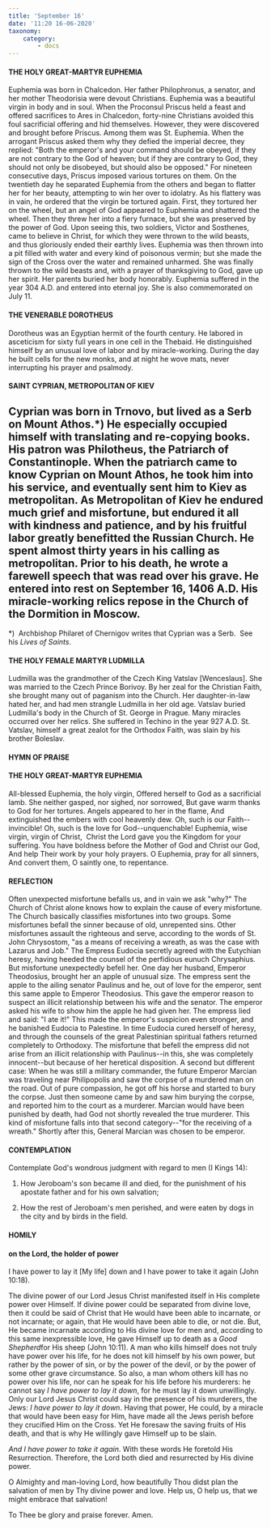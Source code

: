 ```yaml
---
title: 'September 16'
date: '11:20 16-06-2020'
taxonomy:
    category:
        - docs
---
```


#### THE HOLY GREAT-MARTYR EUPHEMIA

Euphemia was born in Chalcedon. Her father Philophronus, a senator, and her mother Theodorisia were devout Christians. Euphemia was a beautiful virgin in body and in soul. When the Proconsul Priscus held a feast and offered sacrifices to Ares in Chalcedon, forty-nine Christians avoided this foul sacrificial offering and hid themselves. However, they were discovered and brought before Priscus. Among them was St. Euphemia. When the arrogant Priscus asked them why they defied the imperial decree, they replied: "Both the emperor's and your command should be obeyed, if they are not contrary to the God of heaven; but if they are contrary to God, they should not only be disobeyed, but should also be opposed." For nineteen consecutive days, Priscus imposed various tortures on them. On the twentieth day he separated Euphemia from the others and began to flatter her for her beauty, attempting to win her over to idolatry. As his flattery was in vain, he ordered that the virgin be tortured again. First, they tortured her on the wheel, but an angel of God appeared to Euphemia and shattered the wheel. Then they threw her into a fiery furnace, but she was preserved by the power of God. Upon seeing this, two soldiers, Victor and Sosthenes, came to believe in Christ, for which they were thrown to the wild beasts, and thus gloriously ended their earthly lives. Euphemia was then thrown into a pit filled with water and every kind of poisonous vermin; but she made the sign of the Cross over the water and remained unharmed. She was finally thrown to the wild beasts and, with a prayer of thanksgiving to God, gave up her spirit. Her parents buried her body honorably. Euphemia suffered in the year 304 A.D. and entered into eternal joy. She is also commemorated on July 11.

#### THE VENERABLE DOROTHEUS

Dorotheus was an Egyptian hermit of the fourth century. He labored in asceticism for sixty full years in one cell in the Thebaid. He distinguished himself by an unusual love of labor and by miracle-working. During the day he built cells for the new monks, and at night he wove mats, never interrupting his prayer and psalmody.

#### SAINT CYPRIAN, METROPOLITAN OF KIEV

Cyprian was born in Trnovo, but lived as a Serb on Mount Athos.*) He especially occupied himself with translating and re-copying books. His patron was Philotheus, the Patriarch of Constantinople. When the patriarch came to know Cyprian on Mount Athos, he took him into his service, and eventually sent him to Kiev as metropolitan. As Metropolitan of Kiev he endured much grief and misfortune, but endured it all with kindness and patience, and by his fruitful labor greatly benefitted the Russian Church. He spent almost thirty years in his calling as metropolitan. Prior to his death, he wrote a farewell speech that was read over his grave. He entered into rest on September 16, 1406 A.D. His miracle-working relics repose in the Church of the Dormition in Moscow.
--------------------
*)  Archbishop Philaret of Chernigov writes that Cyprian was a Serb.  See his *Lives of Saints*.

#### THE HOLY FEMALE MARTYR LUDMILLA

Ludmilla was the grandmother of the Czech King Vatslav [Wenceslaus]. She was married to the Czech Prince Borivoy. By her zeal for the Christian Faith, she brought many out of paganism into the Church. Her daughter-in-law hated her, and had men strangle Ludmilla in her old age. Vatslav buried Ludmilla's body in the Church of St. George in Prague. Many miracles occurred over her relics. She suffered in Techino in the year 927 A.D. St. Vatslav, himself a great zealot for the Orthodox Faith, was slain by his brother Boleslav.


#### HYMN OF PRAISE
#### 
#### THE HOLY GREAT-MARTYR EUPHEMIA

All-blessed Euphemia, the holy virgin,
Offered herself to God as a sacrificial lamb.
She neither gasped, nor sighed, nor sorrowed,
But gave warm thanks to God for her tortures.
Angels appeared to her in the flame,
And extinguished the embers with cool heavenly dew.
Oh, such is our Faith--invincible!
Oh, such is the love for God--unquenchable!
Euphemia, wise virgin, virgin of Christ, 
Christ the Lord gave you the Kingdom for your suffering.
You have boldness before the Mother of God and Christ our God,
And help Their work by your holy prayers.
O Euphemia, pray for all sinners,
And convert them, O saintly one, to repentance.


#### REFLECTION


Often unexpected misfortune befalls us, and in vain we ask "why?" The Church of Christ alone knows how to explain the cause of every misfortune. The Church basically classifies misfortunes into two groups. Some misfortunes befall the sinner because of old, unrepented sins. Other misfortunes assault the righteous and serve, according to the words of St. John Chrysostom, "as a means of receiving a wreath, as was the case with Lazarus and Job." The Empress Eudocia secretly agreed with the Eutychian heresy, having heeded the counsel of the perfidious eunuch Chrysaphius. But misfortune unexpectedly befell her. One day her husband, Emperor Theodosius, brought her an apple of unusual size. The empress sent the apple to the ailing senator Paulinus and he, out of love for the emperor, sent this same apple to Emperor Theodosius. This gave the emperor reason to suspect an illicit relationship between his wife and the senator. The emperor asked his wife to show him the apple he had given her. The empress lied and said: "I ate it!" This made the emperor's suspicion even stronger, and he banished Eudocia to Palestine. In time Eudocia cured herself of heresy, and through the counsels of the great Palestinian spiritual fathers returned completely to Orthodoxy. The misfortune that befell the empress did not arise from an illicit relationship with Paulinus--in this, she was completely innocent--but because of her heretical disposition. A second but different case: When he was still a military commander, the future Emperor Marcian was traveling near Philipopolis and saw the corpse of a murdered man on the road. Out of pure compassion, he got off his horse and started to bury the corpse. Just then someone came by and saw him burying the corpse, and reported him to the court as a murderer. Marcian would have been punished by death, had God not shortly revealed the true murderer. This kind of misfortune falls into that second category--"for the receiving of a wreath." Shortly after this, General Marcian was chosen to be emperor.



#### CONTEMPLATION

Contemplate God's wondrous judgment with regard to men (I Kings 14):

1.  How Jeroboam's son became ill and died, for the punishment of his apostate father and for his own salvation;

1.  How the rest of Jeroboam's men perished, and were eaten by dogs in the city and by birds in the field.



#### HOMILY

#### on the Lord, the holder of power

I have power to lay it [My life] down and I have power to take it again (John 10:18).

The divine power of our Lord Jesus Christ manifested itself in His complete power over Himself. If divine power could be separated from divine love, then it could be said of Christ that He would have been able to incarnate, or not incarnate; or again, that He would have been able to die, or not die. But, He became incarnate according to His divine love for men and, according to this same inexpressible love, He gave Himself up to death as a *Good Shepherd*for His sheep (John 10:11). A man who kills himself does not truly have power over his life, for he does not kill himself by his own power, but rather by the power of sin, or by the power of the devil, or by the power of some other grave circumstance. So also, a man whom others kill has no power over his life, nor can he speak for his life before his murderers: he cannot say *I have power to lay it down*, for he must lay it down unwillingly. Only our Lord Jesus Christ could say in the presence of his murderers, the Jews: *I have power to lay it down*. Having that power, He could, by a miracle that would have been easy for Him, have made all the Jews perish before they crucified Him on the Cross. Yet He foresaw the saving fruits of His death, and that is why He willingly gave Himself up to be slain.

*And I have power to take it again*. With these words He foretold His Resurrection. Therefore, the Lord both died and resurrected by His divine power.

O Almighty and man-loving Lord, how beautifully Thou didst plan the salvation of men by Thy divine power and love. Help us, O help us, that we might embrace that salvation!

To Thee be glory and praise forever. Amen.
